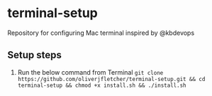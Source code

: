# terminal-setup
Repository for configuring Mac terminal inspired by @kbdevops

## Setup steps

1. Run the below command from Terminal
`git clone https://github.com/oliverjfletcher/terminal-setup.git && cd terminal-setup && chmod +x install.sh && ./install.sh`


